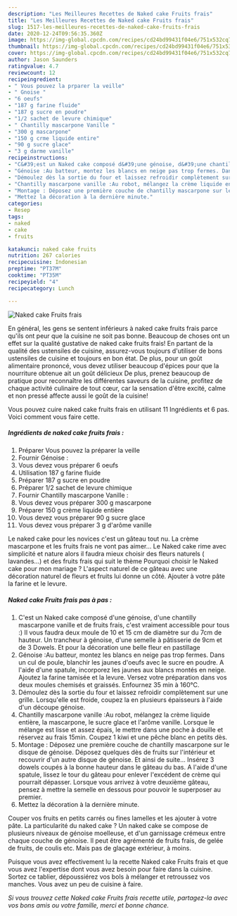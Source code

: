 ```yaml
---
description: "Les Meilleures Recettes de Naked cake Fruits frais"
title: "Les Meilleures Recettes de Naked cake Fruits frais"
slug: 1517-les-meilleures-recettes-de-naked-cake-fruits-frais
date: 2020-12-24T09:56:35.360Z
image: https://img-global.cpcdn.com/recipes/cd24bd99431f04e6/751x532cq70/naked-cake-fruits-frais-photo-principale-de-la-recette.jpg
thumbnail: https://img-global.cpcdn.com/recipes/cd24bd99431f04e6/751x532cq70/naked-cake-fruits-frais-photo-principale-de-la-recette.jpg
cover: https://img-global.cpcdn.com/recipes/cd24bd99431f04e6/751x532cq70/naked-cake-fruits-frais-photo-principale-de-la-recette.jpg
author: Jason Saunders
ratingvalue: 4.7
reviewcount: 12
recipeingredient:
- " Vous pouvez la prparer la veille"
- " Gnoise "
- "6 oeufs"
- "187 g farine fluide"
- "187 g sucre en poudre"
- "1/2 sachet de levure chimique"
- " Chantilly mascarpone Vanille "
- "300 g mascarpone"
- "150 g crme liquide entire"
- "90 g sucre glace"
- "3 g darme vanille"
recipeinstructions:
- "C&#39;est un Naked cake composé d&#39;une génoise, d&#39;une chantilly mascarpone vanille et de fruits frais, c&#39;est vraiment accessible pour tous :) Il vous faudra deux moule de 10 et 15 cm de diamètre sur du 7cm de hauteur. Un trancheur à génoise, d&#39;une semelle à pâtisserie de 9cm et de 3 Dowels. Et pour la décoration une belle fleur en pastillage"
- "Génoise :Au batteur, montez les blancs en neige pas trop fermes. Dans un cul de poule, blanchir les jaunes d&#39;oeufs avec le sucre en poudre. A l&#39;aide d&#39;une spatule, incorporez les jaunes aux blancs montés en neige. Ajoutez la farine tamisée et la levure. Versez votre préparation dans vos deux moules chemisés et graissés. Enfournez 35 min à 160°C."
- "Démoulez dès la sortie du four et laissez refroidir complètement sur une grille. Lorsqu&#39;elle est froide, coupez la en plusieurs épaisseurs à l&#39;aide d&#39;un découpe génoise."
- "Chantilly mascarpone vanille :Au robot, mélangez la crème liquide entière, la mascarpone, le sucre glace et l&#39;arôme vanille. Lorsque le mélange est lisse et assez épais, le mettre dans une poche à douille et réservez au frais 15min. Coupez 1 kiwi et une pêche blanc en petits dès."
- "Montage : Déposez une première couche de chantilly mascarpone sur le disque de génoise. Déposez quelques dès de fruits sur l&#39;intérieur et recouvrir d&#39;un autre disque de génoise. Et ainsi de suite... Insérez 3 dowels coupés à la bonne hauteur dans le gâteau du bas. A l&#39;aide d&#39;une spatule, lissez le tour du gâteau pour enlever l&#39;excédent de crème qui pourrait dépasser. Lorsque vous arrivez à votre deuxième gâteau, pensez à mettre la semelle en dessous pour pouvoir le superposer au premier."
- "Mettez la décoration à la dernière minute."
categories:
- Resep
tags:
- naked
- cake
- fruits

katakunci: naked cake fruits 
nutrition: 267 calories
recipecuisine: Indonesian
preptime: "PT37M"
cooktime: "PT35M"
recipeyield: "4"
recipecategory: Lunch

---
```



![Naked cake Fruits frais](https://img-global.cpcdn.com/recipes/cd24bd99431f04e6/751x532cq70/naked-cake-fruits-frais-photo-principale-de-la-recette.jpg)

En général, les gens se sentent inférieurs à naked cake fruits frais parce qu'ils ont peur que la cuisine ne soit pas bonne. Beaucoup de choses ont un effet sur la qualité gustative de naked cake fruits frais! En partant de la qualité des ustensiles de cuisine, assurez-vous toujours d'utiliser de bons ustensiles de cuisine et toujours en bon état. De plus, pour un goût alimentaire prononcé, vous devez utiliser beaucoup d'épices pour que la nourriture obtenue ait un goût délicieux De plus, prenez beaucoup de pratique pour reconnaître les différentes saveurs de la cuisine, profitez de chaque activité culinaire de tout cœur, car la sensation d'être excité, calme et non pressé affecte aussi le goût de la cuisine!

<!--inarticleads1-->

Vous pouvez cuire naked cake fruits frais en utilisant 11 Ingrédients et 6 pas. Voici comment vous faire cette.

##### Ingrédients de naked cake fruits frais :

1. Préparer  Vous pouvez la préparer la veille
1. Fournir  Génoise :
1. Vous devez vous préparer 6 oeufs
1. Utilisation 187 g farine fluide
1. Préparer 187 g sucre en poudre
1. Préparer 1/2 sachet de levure chimique
1. Fournir  Chantilly mascarpone Vanille :
1. Vous devez vous préparer 300 g mascarpone
1. Préparer 150 g crème liquide entière
1. Vous devez vous préparer 90 g sucre glace
1. Vous devez vous préparer 3 g d&#39;arôme vanille


Le naked cake pour les novices c&#39;est un gâteau tout nu. La crème mascarpone et les fruits frais ne vont pas aimer… Le Naked cake rime avec simplicité et nature alors il faudra mieux choisir des fleurs naturels ( lavandes…) et des fruits frais qui suit le thème Pourquoi choisir le Naked cake pour mon mariage ? L&#39;aspect naturel de ce gâteau avec une décoration naturel de fleurs et fruits lui donne un côté. Ajouter à votre pâte la farine et le levure. 

<!--inarticleads2-->

##### Naked cake Fruits frais pas à pas :

1. C&#39;est un Naked cake composé d&#39;une génoise, d&#39;une chantilly mascarpone vanille et de fruits frais, c&#39;est vraiment accessible pour tous :) Il vous faudra deux moule de 10 et 15 cm de diamètre sur du 7cm de hauteur. Un trancheur à génoise, d&#39;une semelle à pâtisserie de 9cm et de 3 Dowels. Et pour la décoration une belle fleur en pastillage
1. Génoise :Au batteur, montez les blancs en neige pas trop fermes. Dans un cul de poule, blanchir les jaunes d&#39;oeufs avec le sucre en poudre. A l&#39;aide d&#39;une spatule, incorporez les jaunes aux blancs montés en neige. Ajoutez la farine tamisée et la levure. Versez votre préparation dans vos deux moules chemisés et graissés. Enfournez 35 min à 160°C.
1. Démoulez dès la sortie du four et laissez refroidir complètement sur une grille. Lorsqu&#39;elle est froide, coupez la en plusieurs épaisseurs à l&#39;aide d&#39;un découpe génoise.
1. Chantilly mascarpone vanille :Au robot, mélangez la crème liquide entière, la mascarpone, le sucre glace et l&#39;arôme vanille. Lorsque le mélange est lisse et assez épais, le mettre dans une poche à douille et réservez au frais 15min. Coupez 1 kiwi et une pêche blanc en petits dès.
1. Montage : Déposez une première couche de chantilly mascarpone sur le disque de génoise. Déposez quelques dès de fruits sur l&#39;intérieur et recouvrir d&#39;un autre disque de génoise. Et ainsi de suite... Insérez 3 dowels coupés à la bonne hauteur dans le gâteau du bas. A l&#39;aide d&#39;une spatule, lissez le tour du gâteau pour enlever l&#39;excédent de crème qui pourrait dépasser. Lorsque vous arrivez à votre deuxième gâteau, pensez à mettre la semelle en dessous pour pouvoir le superposer au premier.
1. Mettez la décoration à la dernière minute.


Couper vos fruits en petits carrés ou fines lamelles et les ajouter à votre pâte. La particularité du naked cake ? Un naked cake se compose de plusieurs niveaux de génoise moelleuse, et d&#39;un garnissage crémeux entre chaque couche de génoise. Il peut être agrémenté de fruits frais, de gelée de fruits, de coulis etc. Mais pas de glaçage extérieur, à moins. 

<!--inarticleads1-->

<p>
Puisque vous avez effectivement lu la recette Naked cake Fruits frais et que vous avez l'expertise dont vous avez besoin pour faire dans la cuisine. Sortez ce tablier, dépoussiérez vos bols à mélanger et retroussez vos manches. Vous avez un peu de cuisine à faire.
</p>

<p>
<i>Si vous trouvez cette Naked cake Fruits frais recette utile, partagez-la avec vos bons amis ou votre famille, merci et bonne chance.</i>
</p>
